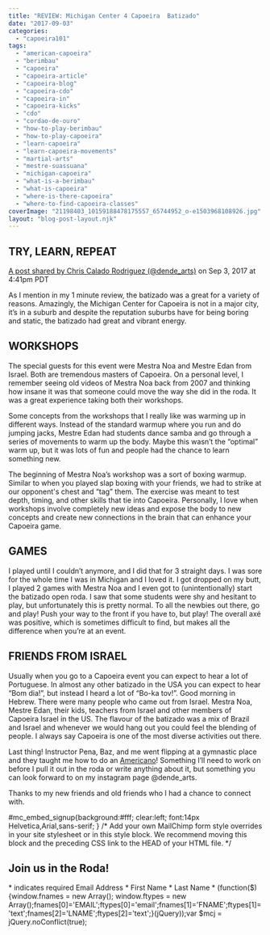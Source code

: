 ```yaml
---
title: "REVIEW: Michigan Center 4 Capoeira  Batizado"
date: "2017-09-03"
categories: 
  - "capoeira101"
tags: 
  - "american-capoeira"
  - "berimbau"
  - "capoeira"
  - "capoeira-article"
  - "capoeira-blog"
  - "capoeira-cdo"
  - "capoeira-in"
  - "capoeira-kicks"
  - "cdo"
  - "cordao-de-ouro"
  - "how-to-play-berimbau"
  - "how-to-play-capoeira"
  - "learn-capoeira"
  - "learn-capoeira-movements"
  - "martial-arts"
  - "mestre-suassuana"
  - "michigan-capoeira"
  - "what-is-a-berimbau"
  - "what-is-capoeira"
  - "where-is-there-capoeira"
  - "where-to-find-capoeira-classes"
coverImage: "21198403_10159188478175557_65744952_o-e1503968108926.jpg"
layout: "blog-post-layout.njk"
---
```


## TRY, LEARN, REPEAT

[A post shared by Chris Calado Rodriguez (@dende\_arts)](https://www.instagram.com/p/BYmQJp5gZH-/) on Sep 3, 2017 at 4:41pm PDT

As I mention in my 1 minute review, the batizado was a great for a variety of reasons. Amazingly, the Michigan Center for Capoeira is not in a major city, it’s in a suburb and despite the reputation suburbs have for being boring and static, the batizado had great and vibrant energy.

## WORKSHOPS

The special guests for this event were Mestra Noa and Mestre Edan from Israel. Both are tremendous masters of Capoeira. On a personal level, I remember seeing old videos of Mestra Noa back from 2007 and thinking how insane it was that someone could move the way she did in the roda. It was a great experience taking both their workshops.

Some concepts from the workshops that I really like was warming up in different ways. Instead of the standard warmup where you run and do jumping jacks, Mestre Edan had students dance samba and go through a series of movements to warm up the body. Maybe this wasn’t the “optimal” warm up, but it was lots of fun and people had the chance to learn something new.

The beginning of Mestra Noa’s workshop was a sort of boxing warmup. Similar to when you played slap boxing with your friends, we had to strike at our opponent's chest and “tag” them. The exercise was meant to test depth, timing, and other skills that tie into Capoeira. Personally, I love when workshops involve completely new ideas and expose the body to new concepts and create new connections in the brain that can enhance your Capoeira game.

## GAMES

I played until I couldn’t anymore, and I did that for 3 straight days. I was sore for the whole time I was in Michigan and I loved it. I got dropped on my butt, I played 2 games with Mestra Noa and I even got to (unintentionally) start the batizado open roda. I saw that some students were shy and hesitant to play, but unfortunately this is pretty normal. To all the newbies out there, go and play! Push your way to the front if you have to, but play! The overall axé was positive, which is sometimes difficult to find, but makes all the difference when you’re at an event.

## FRIENDS FROM ISRAEL

Usually when you go to a Capoeira event you can expect to hear a lot of Portuguese. In almost any other batizado in the USA you can expect to hear “Bom dia!”, but instead I heard a lot of “Bo-ka tov!”. Good morning in Hebrew. There were many people who came out from Israel. Mestra Noa, Mestre Edan, their kids, teachers from Israel and other members of Capoeira Israel in the US. The flavour of the batizado was a mix of Brazil and Israel and whenever we would hang out you could feel the blending of people. I always say Capoeira is one of the most diverse activities out there.

Last thing! Instructor Pena, Baz, and me went flipping at a gymnastic place and they taught me how to do an [Americano](https://youtu.be/18aGhWmCe80?t=9)! Something I’ll need to work on before I pull it out in the roda or write anything about it, but something you can look forward to on my instagram page @dende\_arts.

Thanks to my new friends and old friends who I had a chance to connect with.

#mc\_embed\_signup{background:#fff; clear:left; font:14px Helvetica,Arial,sans-serif; } /\* Add your own MailChimp form style overrides in your site stylesheet or in this style block. We recommend moving this block and the preceding CSS link to the HEAD of your HTML file. \*/

## Join us in the Roda!

\* indicates required Email Address \* First Name \* Last Name \* (function($) {window.fnames = new Array(); window.ftypes = new Array();fnames\[0\]='EMAIL';ftypes\[0\]='email';fnames\[1\]='FNAME';ftypes\[1\]='text';fnames\[2\]='LNAME';ftypes\[2\]='text';}(jQuery));var $mcj = jQuery.noConflict(true);

